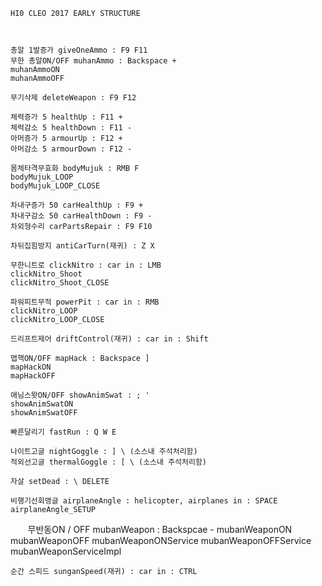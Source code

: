  
	HI0 CLEO 2017 EARLY STRUCTURE 
	
 

	총알 1발증가 giveOneAmmo : F9 F11 
	무한 총알ON/OFF muhanAmmo : Backspace +
	muhanAmmoON
	muhanAmmoOFF

	무기삭제 deleteWeapon : F9 F12

	체력증가 5 healthUp : F11 +
	체력감소 5 healthDown : F11 -
	아머증가 5 armourUp : F12 +
	아머감소 5 armourDown : F12 -

	몸체타격무효화 bodyMujuk : RMB F
	bodyMujuk_LOOP
	bodyMujuk_LOOP_CLOSE

	차내구증가 50 carHealthUp : F9 +
	차내구감소 50 carHealthDown : F9 -
	차외형수리 carPartsRepair : F9 F10

	차뒤집힘방지 antiCarTurn(재귀) : Z X

	무한니트로 clickNitro : car in : LMB
	clickNitro_Shoot
	clickNitro_Shoot_CLOSE

	파워피트무적 powerPit : car in : RMB
	clickNitro_LOOP
	clickNitro_LOOP_CLOSE

	드리프트제어 driftControl(재귀) : car in : Shift

	맵핵ON/OFF mapHack : Backspace ]
	mapHackON
	mapHackOFF

	애님스왓ON/OFF showAnimSwat : ; '
	showAnimSwatON
	showAnimSwatOFF

	빠른달리기 fastRun : Q W E

	나이트고글 nightGoggle : ] \ (소스내 주석처리함)
	적외선고글 thermalGoggle : [ \ (소스내 주석처리함)

	자살 setDead : \ DELETE

	비행기선회앵글 airplaneAngle : helicopter, airplanes in : SPACE
	airplaneAngle_SETUP


        무반동ON / OFF mubanWeapon : Backspcae -
	mubanWeaponON
	mubanWeaponOFF
	mubanWeaponONService
	mubanWeaponOFFService
	mubanWeaponServiceImpl

	순간 스피드 sunganSpeed(재귀) : car in : CTRL

  <p>
